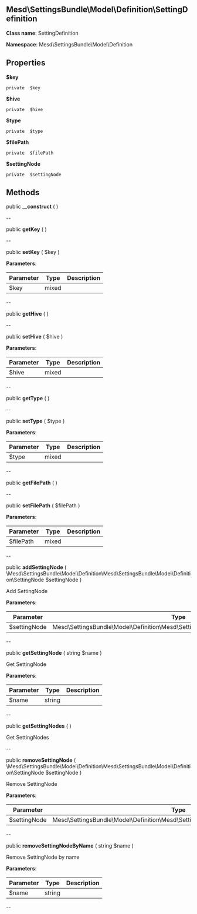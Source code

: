 Mesd\SettingsBundle\Model\Definition\SettingDefinition
---------------


**Class name**: SettingDefinition

**Namespace**: Mesd\SettingsBundle\Model\Definition







    

    





Properties
----------


**$key**





    private  $key






**$hive**





    private  $hive






**$type**





    private  $type






**$filePath**





    private  $filePath






**$settingNode**





    private  $settingNode






Methods
-------


public **__construct** (  )











--

public **getKey** (  )











--

public **setKey** ( $key )











**Parameters**:

| Parameter | Type | Description |
|-----------|------|-------------|
| $key | mixed |  |

--

public **getHive** (  )











--

public **setHive** ( $hive )











**Parameters**:

| Parameter | Type | Description |
|-----------|------|-------------|
| $hive | mixed |  |

--

public **getType** (  )











--

public **setType** ( $type )











**Parameters**:

| Parameter | Type | Description |
|-----------|------|-------------|
| $type | mixed |  |

--

public **getFilePath** (  )











--

public **setFilePath** ( $filePath )











**Parameters**:

| Parameter | Type | Description |
|-----------|------|-------------|
| $filePath | mixed |  |

--

public **addSettingNode** ( \Mesd\SettingsBundle\Model\Definition\Mesd\SettingsBundle\Model\Definition\SettingNode $settingNode )


Add SettingNode








**Parameters**:

| Parameter | Type | Description |
|-----------|------|-------------|
| $settingNode | Mesd\SettingsBundle\Model\Definition\Mesd\SettingsBundle\Model\Definition\SettingNode |  |

--

public **getSettingNode** ( string $name )


Get SettingNode








**Parameters**:

| Parameter | Type | Description |
|-----------|------|-------------|
| $name | string |  |

--

public **getSettingNodes** (  )


Get SettingNodes








--

public **removeSettingNode** ( \Mesd\SettingsBundle\Model\Definition\Mesd\SettingsBundle\Model\Definition\SettingNode $settingNode )


Remove SettingNode








**Parameters**:

| Parameter | Type | Description |
|-----------|------|-------------|
| $settingNode | Mesd\SettingsBundle\Model\Definition\Mesd\SettingsBundle\Model\Definition\SettingNode |  |

--

public **removeSettingNodeByName** ( string $name )


Remove SettingNode by name








**Parameters**:

| Parameter | Type | Description |
|-----------|------|-------------|
| $name | string |  |

--
